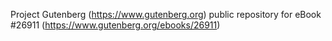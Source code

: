 Project Gutenberg (https://www.gutenberg.org) public repository for eBook #26911 (https://www.gutenberg.org/ebooks/26911)
